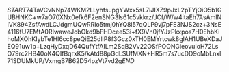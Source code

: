 $START$74TaVCvNNp74WKM2LLyhfsupgYWxx5sL7lJIXZ9pJxL2pTYjOiO5b1GUBHNKC+w7aO70XNx0efk6F2enSNG3ls61c5vkkrz/JCf/W/w4itaEh7AsAmlNIVK894ZsfAwdLCJdgmUQwRRIo5tmj0hYQ8l57qQLP9vj7pFE3NJS2cz+3NsE4116fU7EMtA0RIwaweJobOkd9bFHDcee53i+fX9Vn0jfYJzPkxpos7H0EhbKihoMXOhKIybTe1Hl6cc8peQiE25dliP8f3Gcz0xTH0EMYrtcwk8gIAH1UBeXDaJEQ91uw1b+LzqHyDxqD64QufYtfAILm2SqB2Vv22OSfPOONGieovuIoH72LsO79rc2HB40oK4QIfBqrxK5/kAtd88pGdLSUfMXN+HR5m7s7ucDD9oMbLnxl71SDUMkUP/VxmgB7B62D54pzVt7vd2g$END$